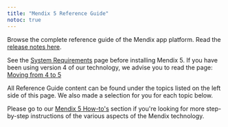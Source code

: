 ```yaml
---
title: "Mendix 5 Reference Guide"
notoc: true
---
```


Browse the complete reference guide of the Mendix app platform. Read the [release notes here](/releasenotes/desktop-modeler/5).

See the [System Requirements](system-requirements) page before installing Mendix 5. If you have been using version 4 of our technology, we advise you to read the page: [Moving from 4 to 5](moving-from-4-to-5)

All Reference Guide content can be found under the topics listed on the left side of this page. We also made a selection for you for each topic below.

Please go to our [Mendix 5 How-to's](/howto50) section if you're looking for more step-by-step instructions of the various aspects of the Mendix technology.
